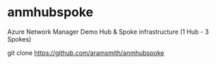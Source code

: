 # anmhubspoke
Azure Network Manager Demo Hub &amp; Spoke infrastructure (1 Hub - 3 Spokes)

git clone https://github.com/aramsmith/anmhubspoke
